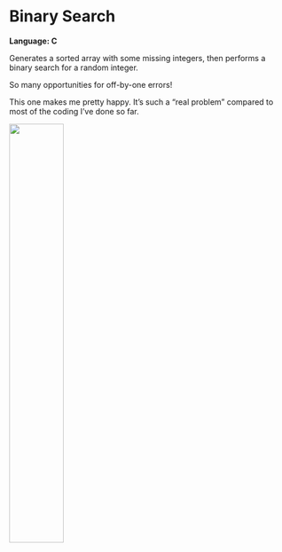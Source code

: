 # Binary Search
<strong>Language: C</strong>

Generates a sorted array with some missing integers, then performs a binary search for a random integer.

So many opportunities for off-by-one errors!

This one makes me pretty happy. It’s such a “real problem” compared to most of the coding I’ve done so far. 

<img src ="http://40.media.tumblr.com/f5f7134f661be8dd461318564ab08675/tumblr_inline_nxbohhuCPh1tvc5hi_1280.png" width="44%">
